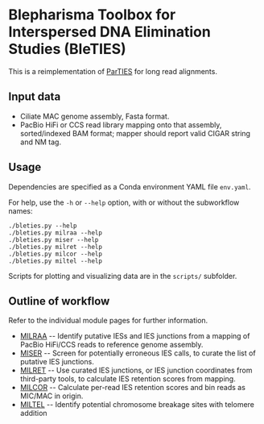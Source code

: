 Blepharisma Toolbox for Interspersed DNA Elimination Studies (BleTIES)
======================================================================

This is a reimplementation of [ParTIES](https://github.com/oarnaiz/ParTIES) for 
long read alignments. 


Input data
----------

 * Ciliate MAC genome assembly, Fasta format.
 * PacBio HiFi or CCS read library mapping onto that assembly, sorted/indexed
   BAM format; mapper should report valid CIGAR string and NM tag.


Usage
-----

Dependencies are specified as a Conda environment YAML file `env.yaml`.

For help, use the `-h` or `--help` option, with or without the subworkflow 
names:

```
./bleties.py --help
./bleties.py milraa --help
./bleties.py miser --help
./bleties.py milret --help
./bleties.py milcor --help
./bleties.py miltel --help
```

Scripts for plotting and visualizing data are in the `scripts/` subfolder.


Outline of workflow
-------------------

Refer to the individual module pages for further information.

 * [MILRAA](milraa.md) -- Identify putative IESs and IES junctions from a
   mapping of PacBio HiFi/CCS reads to reference genome assembly.
 * [MISER](miser.md) -- Screen for potentially erroneous IES calls, to curate
   the list of putative IES junctions.
 * [MILRET](milret.md) -- Use curated IES junctions, or IES junction coordinates
   from third-party tools, to calculate IES retention scores from mapping.
 * [MILCOR](milcor.md) -- Calculate per-read IES retention scores and bin reads
   as MIC/MAC in origin.
 * [MILTEL](miltel.md) -- Identify potential chromosome breakage sites with
   telomere addition

